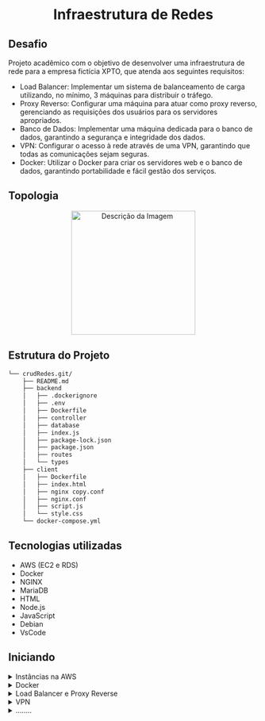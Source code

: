 <h1 align="center">Infraestrutura de Redes</h1>

## Desafio

Projeto acadêmico com o objetivo de desenvolver uma infraestrutura de rede para a empresa fictícia XPTO, que atenda aos seguintes requisitos:

- Load Balancer: Implementar um sistema de balanceamento de carga utilizando, no mínimo, 3 máquinas para distribuir o tráfego.
- Proxy Reverso: Configurar uma máquina para atuar como proxy reverso, gerenciando as requisições dos usuários para os servidores apropriados.
- Banco de Dados: Implementar uma máquina dedicada para o banco de dados, garantindo a segurança e integridade dos dados.
- VPN: Configurar o acesso à rede através de uma VPN, garantindo que todas as comunicações sejam seguras.
- Docker: Utilizar o Docker para criar os servidores web e o banco de dados, garantindo portabilidade e fácil gestão dos serviços.

## Topologia

<p align="center">
    <img src="./Arquivos/foto-juliano.png" alt="Descrição da Imagem" width="250"/>
</p>

## Estrutura do Projeto

```sh
└── crudRedes.git/
    ├── README.md
    ├── backend
    │   ├── .dockerignore
    │   ├── .env
    │   ├── Dockerfile
    │   ├── controller
    │   ├── database
    │   ├── index.js
    │   ├── package-lock.json
    │   ├── package.json
    │   ├── routes
    │   └── types
    ├── client
    │   ├── Dockerfile
    │   ├── index.html
    │   ├── nginx copy.conf
    │   ├── nginx.conf
    │   ├── script.js
    │   └── style.css
    └── docker-compose.yml
```


## Tecnologias utilizadas

- AWS (EC2 e RDS)
- Docker 
- NGINX 
- MariaDB
- HTML
- Node.js
- JavaScript 
- Debian
- VsCode

## Iniciando 

<details>
<summary>Instâncias na AWS</summary>
</br>
</details>


<details>
<summary>Docker</summary>
</br>

## Colocar o projeto em uma instância EC2

- Criar três instâncias EC2 com as seguintes configurações.

```sh
Sistema Operacional - Debian (64 bits)
Tipo de instância - t2.micro
Grupo de segurança - Libere as portas 443 (HTTPS), 80 (HTTP), 22(SSH), 3306 (MySQL), 3000 e 8800
```
- Conecte-se a instância da forma que preferir.
- Dentro de cada máquina executar os comandos a seguir para usar o docker (Após esses comandos reinicie a máquina).

``` sh
sudo apt update
sudo apt upgrade
sudo apt install docker.io -y
sudo apt install docker-compose -y
sudo apt install nginx -y
sudo apt install node.js -y
sudo apt install mariadb-server
sudo usermod -aG docker $USER (Para usar o docker sem sudo)
sudo apt update
```

- Crie uma pasta chamada crudRedes e copie o projeto do github que será utilizado

``` sh
git clone https://github.com/julianopradoo/crudRedes
```

- Vá para o diretório ~/crudRedes/client e crie um arquivo chamado Dockerfile para buildar nosso frontend com as configurações abaixo.
 
 ``` sh
FROM nginx:stable-alpine

# Copiar os arquivos de configuração do Nginx
COPY nginx.conf /etc/nginx/nginx.conf

# Copiar os arquivos estáticos da aplicação para o diretório de serviço do Nginx
COPY ./index.html /usr/share/nginx/html
COPY ./script.js /usr/share/nginx/html
COPY ./style.css /usr/share/nginx/html

# Expondo a porta padrão do Nginx
EXPOSE 80
```

- Vá para o diretório ~/crudRedes/backend e crie um arquivo chamado Dockerfile para buildar nosso backend com as configurações abaixo.

  ``` sh
# Use a versão leve do Node.js baseada em Alpine
FROM node:18-alpine

# Defina o diretório de trabalho dentro do container
WORKDIR /usr/src/app

# Copie apenas os arquivos necessários para instalar as dependências
COPY package*.json ./

# Instale as dependências com otimizações
RUN npm install --production

# Copie o restante dos arquivos do projeto para o container
COPY . .

# Exponha a porta 3000 para o servidor Node.js
EXPOSE 3000

# Comando para iniciar o servidor Node.js
CMD ["node", "index.js"]
  ```

- Dentro de crudRedes, na raiz do peojeto, crie um arquivo chamado compose.yaml com as configurações abaixo. Esse arquivo será responsável pela criação do nosso container com os serviços desejados.

``` sh
version: '3.8'

services:
  backend:
    build:
      context: ./backend
      dockerfile: Dockerfile  
    container_name: backend
    environment:
      - DB_HOST=mariadb
      - DB_USER=root
      - DB_PASSWORD=fatec
      - DB_NAME=crud
    ports:
      - "3000:3000"
    depends_on:
      - mariadb
    networks:
      - crudnet
    restart: unless-stopped 

  mariadb:
    image: mariadb:latest
    container_name: mariadb
    environment:
      MYSQL_ROOT_PASSWORD: fatec
      MYSQL_DATABASE: crud
      MYSQL_USER: root  
      MYSQL_PASSWORD: fatec
    ports:
      - "3306:3306"
    networks:
      - crudnet
    volumes:
      - mariadb_data:/var/lib/mysql
    healthcheck:
      test: ["CMD", "mysqladmin", "ping", "-h", "localhost", "-u", "root", "-p${MYSQL_ROOT_PASSWORD}"]
      interval: 30s
      retries: 3
      start_period: 10s
      timeout: 10s
    restart: unless-stopped

  frontend:
    build:
      context: ./client
      dockerfile: Dockerfile  # Especifica explicitamente o Dockerfile para evitar confusão
    container_name: frontend
    ports:
      - "80:80"
    networks:
      - crudnet
    depends_on:
      - backend
    restart: unless-stopped  # Política de reinício para garantir alta disponibilidade

networks:
  crudnet:
    driver: bridge  # Mantém a rede de containers isolada

volumes:
  mariadb_data:
    driver: local  # Volume persistente para o banco de dados MariaDB
```
- Crie um arquivo .env em ~/crudRedes/backend com as seguintes configurações abaixo:

``` sh
DB_HOST=http://18.215.2.145/
DB_USER=root
DB_PASSWORD=fatec
DB_NAME=crud
DB_PORT=3306

DBCREATE=true # VARIAVEL QUE HABILITA CRIAÇÃO BANCO CONDICIONAL
LOG=true # VARIAVEL PARA EXIBIÇÃO LOGS
```

- Após essas configurações, execute o comando abaixo para construir e rodar nosso container.

``` sh
docker-compose up --build -d
```
- Após esses passos nossa aplicação estára funcionando no endereço http://18.215.2.145/

 
</details>

<details>
<summary>Load Balancer e Proxy Reverse</summary>
</br>
</details>


<details>
<summary>VPN</summary>
</br>
</details>


<details>
<summary>........</summary>
</br>
</details>
















